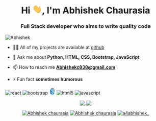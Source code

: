 <h1 align="center">Hi <img src="https://raw.githubusercontent.com/ABSphreak/ABSphreak/master/gifs/Hi.gif" width="30px">, I'm Abhishek Chaurasia</h1>
<h3 align="center">Full Stack developer who aims to write quality code</h3>
<p align="left"> <img src="https://komarev.com/ghpvc/?username=aabhishek-chaurasia-au17" alt="Abhishek" /> </p>

- 👨‍💻 All of my projects are available at [github](https://github.com/aabhishek-chaurasia-au17)

- 💬 Ask me about **Python, HTML, CSS, Bootstrap, JavaScript**

- 📫 How to reach me **Abhishekc838@gmail.com**

- ⚡ Fun fact **sometimes humorous**

<p align="left"><img src="https://upload.wikimedia.org/wikipedia/commons/thumb/a/a7/React-icon.svg/220px-React-icon.svg.png" alt="react" width="20" height="20"/>  <img src="https://cdn4.iconfinder.com/data/icons/vector-brand-logos/40/Bootstrap-512.png" alt="bootstrap" width="25" height="25"/> <img src="https://raw.githubusercontent.com/github/explore/6c6508f34230f0ac0d49e847a326429eefbfc030/topics/css/css.png" alt="css3" width="20" height="20"/> <img src="https://image.flaticon.com/icons/png/512/1216/1216733.png" alt="html5" width="20" height="20"/> <img src="https://cdn.iconscout.com/icon/free/png-512/javascript-20-555998.png" alt="javascript" width="20" height="20"/></p><p align="center">
  

<a href="https://github.com/sadanandpai/github-readme-stats">
  <img align="center" src="https://github-readme-stats.vercel.app/api/top-langs/?username=aabhishek-chaurasia-au17&theme=radical&hide=glsl,python" />
</a>
<a href="https://github.com/anuraghazra/github-readme-stats">
  <img align="center" src="https://github-readme-stats.vercel.app/api?username=aabhishek-chaurasia-au17&show_icons=true&theme=radical&line_height=27%22%20alt=%22Abhishek%27s%20github%20stats" />
</a>

<p align="center">
<a href="https://www.linkedin.com/in/abhishek-chaurasia-640b3563/" target="blank"><img align="center" src="https://cdn.jsdelivr.net/npm/simple-icons@3.0.1/icons/linkedin.svg" alt="Abhishek chaurasia" height="20" width="20" /></a>
<a href="https://www.facebook.com/abhishek.chaurasia.940/" target="blank"><img align="center" src="https://cdn.jsdelivr.net/npm/simple-icons@3.0.1/icons/facebook.svg" alt="Abhishek chaurasia" height="20" width="20" /></a>
<a href="https://www.instagram.com/a4abhishek_/?hl=en" target="blank"><img align="center" src="https://cdn.jsdelivr.net/npm/simple-icons@3.0.1/icons/instagram.svg" alt="a4abhishek_" height="20" width="20" /></a>
</p>
